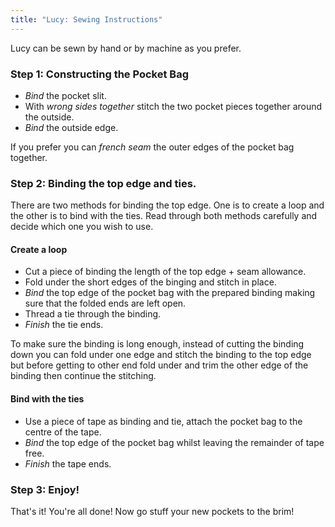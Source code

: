 ```yaml
---
title: "Lucy: Sewing Instructions"
---
```


<Note>

Lucy can be sewn by hand or by machine as you prefer.

</Note>

### Step 1: Constructing the Pocket Bag

- *Bind* the pocket slit.
- With *wrong sides together* stitch the two pocket pieces together around the outside.
- *Bind* the outside edge.

<Note>

If you prefer you can *french seam* the outer edges of the pocket bag together.

</Note>

### Step 2: Binding the top edge and ties.

There are two methods for binding the top edge. One is to create a loop and the other is to bind with the ties. Read through both methods carefully and decide which one you wish to use.

#### Create a loop

- Cut a piece of binding the length of the top edge + seam allowance.
- Fold under the short edges of the binging and stitch in place.
- *Bind* the top edge of the pocket bag with the prepared binding making sure that the folded ends are left open.
- Thread a tie through the binding.
- *Finish* the tie ends.

<Tip>

To make sure the binding is long enough, instead of cutting the binding down you can fold under one edge and stitch the binding to the top edge but before getting to other end fold under and trim the other edge of the binding then continue the stitching.

</Tip>

#### Bind with the ties

- Use a piece of tape as binding and tie, attach the pocket bag to the centre of the tape.
- *Bind* the top edge of the pocket bag whilst leaving the remainder of tape free.
- *Finish* the tape ends.

### Step 3: Enjoy!

That's it! You're all done! Now go stuff your new pockets to the brim!
